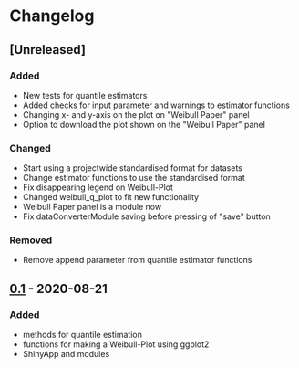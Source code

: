 # Changelog

## [Unreleased]

### Added
- New tests for quantile estimators
- Added checks for input parameter and warnings to estimator functions
- Changing x- and y-axis on the plot on "Weibull Paper" panel
- Option to download the plot shown on the "Weibull Paper" panel

### Changed
- Start using a projectwide standardised format for datasets
- Change estimator functions to use the standardised format
- Fix disappearing legend on Weibull-Plot
- Changed weibull_q_plot to fit new functionality
- Weibull Paper panel is a module now
- Fix dataConverterModule saving before pressing of "save" button

### Removed
- Remove append parameter from quantile estimator functions

## [0.1] - 2020-08-21

### Added
- methods for quantile estimation
- functions for making a Weibull-Plot using ggplot2
- ShinyApp and modules


[0.1]: https://github.com/jwalc/WeibullApp/releases/tag/v0.1

